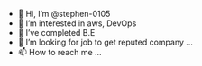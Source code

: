 - 👋 Hi, I’m @stephen-0105
- 👀 I’m interested in aws, DevOps
- 🌱 I’ve completed B.E 
- 💞️ I’m looking for job to get reputed company ...
- 📫 How to reach me ...

<!---
stephen-0105/stephen-0105 is a ✨ special ✨ repository because its `README.md` (this file) appears on your GitHub profile.
You can click the Preview link to take a look at your changes.
--->
